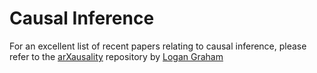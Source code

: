 # Causal Inference

For an excellent list of recent papers relating to causal inference, please refer to the [arXausality](https://github.com/logangraham/arxausality)
repository by [Logan Graham](http://logangraham.xyz/)